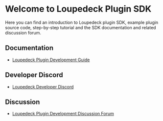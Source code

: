 # Welcome to Loupedeck Plugin SDK

Here you can find an introduction to Loupedeck plugin SDK, example plugin source code, step-by-step tutorial and the SDK documentation and related discussion forum. 

## Documentation

* [Loupedeck Plugin Development Guide](https://github.com/Loupedeck/LoupedeckPluginSdk4/wiki)

## Developer Discord

* [Loupedeck Developer Discord](https://discord.gg/etJCPZytHg)

## Discussion

* [Loupedeck Plugin Development Discussion Forum](https://github.com/Loupedeck/LoupedeckPluginSdk4/discussions)
